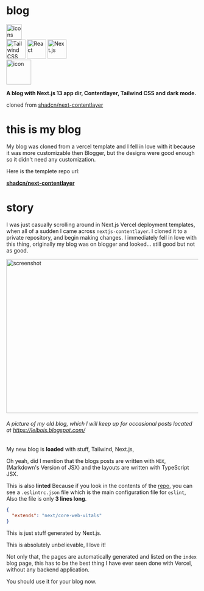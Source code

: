 # blog

<img src="https://skillicons.dev/icons?i=tailwind,ts,react,nextjs,js,md,vercel,pnpm&perline=15" alt="icons" height="40"/>
<div >
	<img width="50" src="https://user-images.githubusercontent.com/25181517/202896760-337261ed-ee92-4979-84c4-d4b829c7355d.png" alt="Tailwind CSS" title="Tailwind CSS"/>
	<img width="50" src="https://user-images.githubusercontent.com/25181517/183897015-94a058a6-b86e-4e42-a37f-bf92061753e5.png" alt="React" title="React"/>
	<img width="50" src="https://github.com/marwin1991/profile-technology-icons/assets/136815194/5f8c622c-c217-4649-b0a9-7e0ee24bd704" alt="Next.js" title="Next.js"/>
</div>
<div style="display: flex; align-items: flex-start;"><img src="https://techstack-generator.vercel.app/react-icon.svg" alt="icon" width="65" height="65" /></div>

<strong>A blog with Next.js 13 app dir, Contentlayer, Tailwind CSS and dark mode.</strong>


cloned from [shadcn/next-contentlayer](https://github.com/shadcn/next-contentlayer/)

# this is my blog

My blog was cloned from a vercel template and I fell in love with it because it was more customizable then Blogger, but the designs were good enough so it didn't need any customization.

Here is the templete repo url:

[**shadcn/next-contentlayer**](https://github.com/shadcn/next-contentlayer/)

# story

I was just casually scrolling around in Next.js Vercel deployment templates, when all of a sudden I came across `nextjs-contentlayer`.
I cloned it to a private repository, and begin making changes.
I immediately fell in love with this thing, originally my blog was on blogger and looked... still good but not as good.


<Image src="public/Screenshot 2024-09-09 8.09.41 PM.png" width="718" height="404" alt="screenshot" />

###### A picture of my old blog, which I will keep up for occasional posts located at     <a href="https://lelbois.blogspot.com/">https://lelbois.blogspot.com/</a>

My new blog is **loaded** with stuff, Tailwind, Next.js, 

Oh yeah, did I mention that the blogs posts are written with `MDX`, (Markdown's Version of JSX) and the layouts are written with TypeScript JSX.

This is also **linted** Because if you look in the contents of the <a href="https://github.com/shadcn/next-contentlayer/">repo</a>, you can see a `.eslintrc.json` file which is the main configuration file for `eslint`, Also the file is only **3 lines long**.

```json
{
  "extends": "next/core-web-vitals"
}
```
This is just stuff generated by Next.js.

This is absolutely unbelievable, I love it!

Not only that, the pages are automatically generated and listed on the `index` blog page, this has to be the best thing I have ever seen done with Vercel, without any backend application.

You should use it for your blog now.
